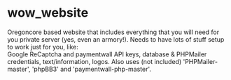 # wow_website
Oregoncore based website that includes everything that you will need for you private server (yes, even an armory!).
Needs to have lots of stuff setup to work just for you, like: <br>
Google ReCaptcha and paymentwall API keys, database & PHPMailer credentials, text/information, logos.
Also uses (not included) 'PHPMailer-master', 'phpBB3' and 'paymentwall-php-master'.
